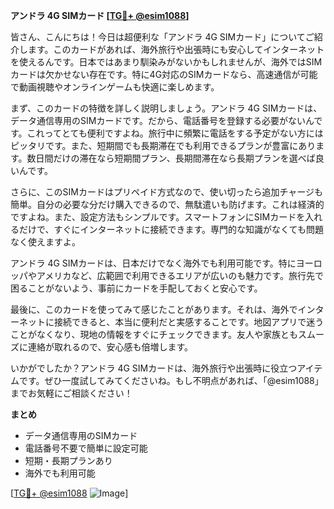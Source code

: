 **アンドラ 4G SIMカード [[TG💪+ @esim1088](https://t.me/s/esim1088)]**

皆さん、こんにちは！今日は超便利な「アンドラ 4G SIMカード」についてご紹介します。このカードがあれば、海外旅行や出張時にも安心してインターネットを使えるんです。日本ではあまり馴染みがないかもしれませんが、海外ではSIMカードは欠かせない存在です。特に4G対応のSIMカードなら、高速通信が可能で動画視聴やオンラインゲームも快適に楽しめます。

まず、このカードの特徴を詳しく説明しましょう。アンドラ 4G SIMカードは、データ通信専用のSIMカードです。だから、電話番号を登録する必要がないんです。これってとても便利ですよね。旅行中に頻繁に電話をする予定がない方にはピッタリです。また、短期間でも長期滞在でも利用できるプランが豊富にあります。数日間だけの滞在なら短期間プラン、長期間滞在なら長期プランを選べば良いんです。

さらに、このSIMカードはプリペイド方式なので、使い切ったら追加チャージも簡単。自分の必要な分だけ購入できるので、無駄遣いも防げます。これは経済的ですよね。また、設定方法もシンプルです。スマートフォンにSIMカードを入れるだけで、すぐにインターネットに接続できます。専門的な知識がなくても問題なく使えますよ。

アンドラ 4G SIMカードは、日本だけでなく海外でも利用可能です。特にヨーロッパやアメリカなど、広範囲で利用できるエリアが広いのも魅力です。旅行先で困ることがないよう、事前にカードを手配しておくと安心です。

最後に、このカードを使ってみて感じたことがあります。それは、海外でインターネットに接続できると、本当に便利だと実感することです。地図アプリで迷うことがなくなり、現地の情報をすぐにチェックできます。友人や家族ともスムーズに連絡が取れるので、安心感も倍増します。

いかがでしたか？アンドラ 4G SIMカードは、海外旅行や出張時に役立つアイテムです。ぜひ一度試してみてくださいね。もし不明点があれば、「@esim1088」までお気軽にご相談ください！

**まとめ**
- データ通信専用のSIMカード
- 電話番号不要で簡単に設定可能
- 短期・長期プランあり
- 海外でも利用可能

[[TG💪+ @esim1088](https://t.me/s/esim1088) ![Image](https://i.postimg.cc/Y0z9fWf4/image.png)]